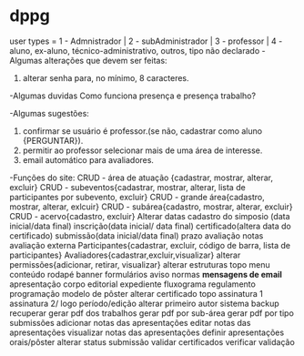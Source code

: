 # dppg
 user types = 1 - Admnistrador | 2 - subAdministrador | 3 - professor | 4 - aluno, ex-aluno, técnico-administrativo, outros, tipo não declarado
 -Algumas alterações que devem ser feitas:
 1) alterar senha para, no mínimo, 8 caracteres.

 -Algumas duvidas
    Como funciona presença e presença trabalho?
    
 -Algumas sugestões:
 1) confirmar se usuário é professor.(se não, cadastrar como aluno {PERGUNTAR}).
 2) permitir ao professor selecionar mais de uma área de interesse.
 3) email automático para avaliadores.


 -Funções do site:
 CRUD - área de atuação {cadastrar, mostrar, alterar, excluir}
 CRUD - subeventos{cadastrar, mostrar, alterar, lista de participantes por subevento, excluir}
 CRUD - grande área{cadastro, mostrar, alterar, exlcuir}
 CRUD - subárea{cadastro, mostrar, alterar, excluir}
 CRUD - acervo{cadastro, excluir}
 Alterar datas
    cadastro do simposio (data inicial/data final)
    inscrição(data inicial/ data final)
    certificado(altera data do certificado)
    submissão(data inicial/data final)
    prazo avaliação
    notas avaliação externa
 Participantes{cadastrar, excluir, código de barra, lista de participantes}
 Avaliadores{cadastrar,excluir,visualizar}
 alterar permissões{adicionar, retirar, visualizar}
 alterar estruturas
    topo
    menu
    conteúdo
    rodapé
    banner
    formulários
    aviso
    normas
    **mensagens de email**
    apresentação
    corpo editorial
    expediente
    fluxograma
    regulamento
    programação
    modelo de pôster
 alterar certificado
    topo
    assinatura 1
    assinatura 2/ logo
    período/edição
    alterar primeiro autor
 sistema
    backup
    recuperar
 gerar pdf dos trabalhos
    gerar pdf por sub-área
    gerar pdf por tipo
 submissões
    adicionar notas das apresentações
    editar notas das apresentações
    visualizar notas das apresentações
    definir apresentações orais/pôster
    alterar status submissão
 validar certificados
    verificar validação